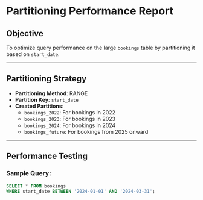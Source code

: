 # Partitioning Performance Report

## Objective
To optimize query performance on the large `bookings` table by partitioning it based on `start_date`.

---

## Partitioning Strategy

- **Partitioning Method**: RANGE
- **Partition Key**: `start_date`
- **Created Partitions**:
  - `bookings_2022`: For bookings in 2022
  - `bookings_2023`: For bookings in 2023
  - `bookings_2024`: For bookings in 2024
  - `bookings_future`: For bookings from 2025 onward

---

## Performance Testing

### Sample Query:
```sql
SELECT * FROM bookings
WHERE start_date BETWEEN '2024-01-01' AND '2024-03-31';
